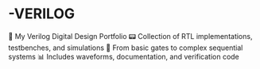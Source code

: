 # -VERILOG
🔌 My Verilog Digital Design Portfolio 📟 Collection of RTL implementations, testbenches, and simulations 🔄 From basic gates to complex sequential systems 📊 Includes waveforms, documentation, and verification code
